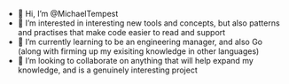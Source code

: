 - 👋 Hi, I’m @MichaelTempest
- 👀 I’m interested in interesting new tools and concepts, but also patterns and practises that make code easier to read and support 
- 🌱 I’m currently learning to be an engineering manager, and also Go (along with firming up my exisiting knowledge in other languages)
- 💞️ I’m looking to collaborate on anything that will help expand my knowledge, and is a genuinely interesting project

